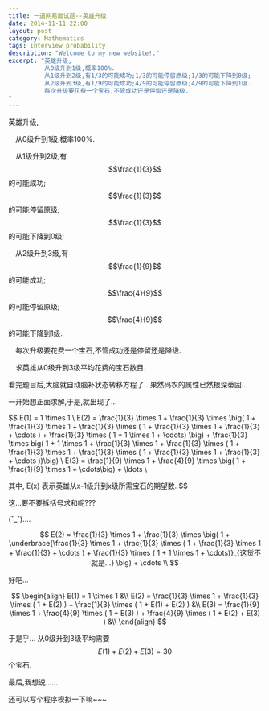 ```yaml
---
title: 一道网易面试题--英雄升级
date: 2014-11-11 22:00
layout: post
category: Mathematics
tags: interview probability
description: "Welcome to my new website!."
excerpt: "英雄升级,
          从0级升到1级,概率100%.
          从1级升到2级,有1/3的可能成功;1/3的可能停留原级;1/3的可能下降到0级;
          从2级升到3级,有1/9的可能成功;4/9的可能停留原级;4/9的可能下降到1级.
          每次升级要花费一个宝石,不管成功还是停留还是降级.
"
---
```

英雄升级,

&#8194;&#8194;从0级升到1级,概率100%.

&#8194;&#8194;从1级升到2级,有$$\frac{1}{3}$$的可能成功;$$\frac{1}{3}$$的可能停留原级;$$\frac{1}{3}$$的可能下降到0级;

&#8194;&#8194;从2级升到3级,有$$\frac{1}{9}$$的可能成功;$$\frac{4}{9}$$的可能停留原级;$$\frac{4}{9}$$的可能下降到1级.

&#8194;&#8194;每次升级要花费一个宝石,不管成功还是停留还是降级.

&#8194;&#8194;求英雄从0级升到3级平均花费的宝石数目.

看完题目后,大脑就自动脑补状态转移方程了…果然码农的属性已然根深蒂固…

一开始想正面求解,于是,就出现了…

$$
E(1) = 1 \times 1 \\
E(2) = \frac{1}{3} \times 1 + \frac{1}{3} \times \big( 1 + \frac{1}{3} \times 1 + \frac{1}{3} \times ( 1 + \frac{1}{3} \times 1 + \frac{1}{3} + \cdots ) + \frac{1}{3} \times ( 1 + 1 \times 1 + \cdots) \big)
       + \frac{1}{3} \times big( 1 + 1 \times 1 + \frac{1}{3} \times 1 + \frac{1}{3} \times ( 1 + \frac{1}{3} \times 1 + \frac{1}{3} \times ( 1 + \frac{1}{3} \times 1 + \frac{1}{3} + \cdots ))\big) \\
E(3) =  \frac{1}{9} \times 1 +  \frac{4}{9} \times \big( 1 + \frac{1}{9} \times 1 +  \cdots\big) + \ldots \\

其中, E(x) 表示英雄从x-1级升到x级所需宝石的期望数.
$$

这...要不要拆括号求和呢???

(ˇ_ˇ)....

$$
E(2) = \frac{1}{3} \times 1 + \frac{1}{3} \times \big( 1 + \underbrace{\frac{1}{3} \times 1 + \frac{1}{3} \times ( 1 + \frac{1}{3} \times 1 + \frac{1}{3} + \cdots ) + \frac{1}{3} \times ( 1 + 1 \times 1 + \cdots)}_{这货不就是...} \big) + \cdots \\
$$

好吧...

$$
\begin{align}
E(1) = 1 \times 1  &\\
E(2) = \frac{1}{3} \times 1 + \frac{1}{3} \times ( 1 + E(2) ) +  \frac{1}{3} \times ( 1 + E(1) + E(2) ) &\\
E(3) = \frac{1}{9} \times 1 + \frac{4}{9} \times ( 1 + E(3) ) +  \frac{4}{9} \times ( 1 + E(2) + E(3) ) &\\
\end{align}
$$

于是乎... 从0级升到3级平均需要$$E(1)+E(2)+E(3) = 30$$个宝石.

最后,我想说......

还可以写个程序模拟一下嘛~~~



